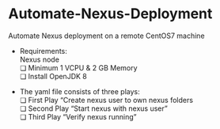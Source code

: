 # Automate-Nexus-Deployment

Automate Nexus deployment on a remote CentOS7 machine

- Requirements:</br>
  Nexus node</br>
    ❏ Minimum 1 VCPU & 2 GB Memory</br>
    ❏ Install OpenJDK 8</br>

- The yaml file consists of three plays:</br>
  ❏ First Play “Create nexus user to own nexus folders</br>
  ❏ Second Play “Start nexus with nexus user”</br>
  ❏ Third Play “Verify nexus running”
